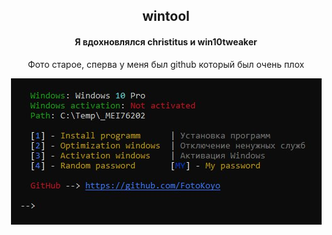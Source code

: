 <div align="center">
  <h2>wintool</h2>
  <h4>Я вдохновлялся christitus и win10tweaker</h4>
  <p>Фото старое, сперва у меня был github который был очень плох</p>
  <img src="https://github.com/conn01sseur/wintool/blob/main/photo_2024-04-12_06-11-54.jpg" alt="PNG" style="width:auto; height:auto"/>
</div>
